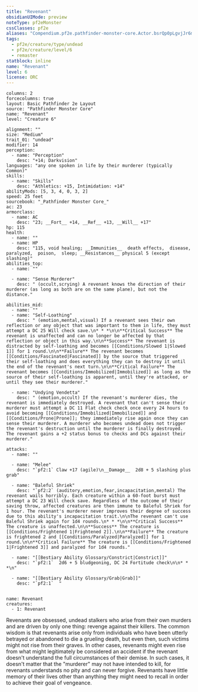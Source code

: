```yaml
---
title: "Revenant"
obsidianUIMode: preview
noteType: pf2eMonster
cssClasses: pf2e
aliases: "Compendium.pf2e.pathfinder-monster-core.Actor.bsrQp0pLgvjJr6mC" 
tags:
  - pf2e/creature/type/undead
  - pf2e/creature/level/6
  - remaster
statblock: inline
name: "Revenant"
level: 6
license: ORC
---
```


```statblock
columns: 2
forcecolumns: true
layout: Basic Pathfinder 2e Layout
source: "Pathfinder Monster Core"
name: "Revenant"
level: "Creature 6"

alignment: ""
size: "Medium"
trait_01: "undead"
modifier: 14
perception:
  - name: "Perception"
    desc: "+14; Darkvision"
languages: "any one spoken in life by their murderer (typically Common)"
skills:
  - name: "Skills"
    desc: "Athletics: +15, Intimidation: +14"
abilityMods: [5, 3, 4, 0, 3, 2]
speed: 25 feet
sourcebook: "_Pathfinder Monster Core_"
ac: 23
armorclass:
  - name: AC
    desc: "23; __Fort__ +14, __Ref__ +13, __Will__ +17"
hp: 115
health:
  - name: ""
  - name: HP
    desc: "115, void healing; __Immunities__  death effects,  disease,  paralyzed,  poison,  sleep; __Resistances__ physical 5 (except slashing)"
abilities_top:
  - name: ""

  - name: "Sense Murderer"
    desc: " (occult,scrying) A revenant knows the direction of their murderer (as long as both are on the same plane), but not the distance."

abilities_mid:
  - name: ""
  - name: "Self-Loathing"
    desc: " (emotion,mental,visual) If a revenant sees their own reflection or any object that was important to them in life, they must attempt a DC 25 Will check save.\n* * *\n\n**Critical Success** The revenant is unaffected and can no longer be affected by that reflection or object in this way.\n\n**Success** The revenant is distracted by self-loathing and becomes [[Conditions/Slowed 1|Slowed 1]] for 1 round.\n\n**Failure** The revenant becomes [[Conditions/Fascinated|Fascinated]] by the source that triggered their self-loathing and does everything they can to destroy it until the end of the revenant's next turn.\n\n**Critical Failure** The revenant becomes [[Conditions/Immobilized|Immobilized]] as long as the source of their self-loathing is apparent, until they're attacked, or until they see their murderer."

  - name: "Undying Vendetta"
    desc: " (emotion,occult) If the revenant's murderer dies, the revenant is immediately destroyed. A revenant that can't sense their murderer must attempt a DC 11 Flat check check once every 24 hours to avoid becoming [[Conditions/Immobilized|Immobilized]] and [[Conditions/Prone|Prone]]; they immediately rise again once they can sense their murderer. A murderer who becomes undead does not trigger the revenant's destruction until the murderer is finally destroyed. The revenant gains a +2 status bonus to checks and DCs against their murderer."

attacks:
  - name: ""

  - name: "Melee"
    desc: "`pf2:1` Claw +17 (agile)\n__Damage__  2d8 + 5 slashing plus grab"

  - name: "Baleful Shriek"
    desc: "`pf2:2` (auditory,emotion,fear,incapacitation,mental) The revenant wails horribly. Each creature within a 60-foot burst must attempt a DC 23 Will check save. Regardless of the outcome of their saving throw, affected creatures are then immune to Baleful Shriek for 1 hour. The revenant's murderer never improves their degree of success due to this ability's incapacitation trait.\n\nThe revenant can't use Baleful Shriek again for 1d4 rounds.\n* * *\n\n**Critical Success** The creature is unaffected.\n\n**Success** The creature is [[Conditions/Frightened 1|Frightened 2]].\n\n**Failure** The creature is frightened 2 and [[Conditions/Paralyzed|Paralyzed]] for 1 round.\n\n**Critical Failure** The creature is [[Conditions/Frightened 1|Frightened 3]] and paralyzed for 1d4 rounds."

  - name: "[[Bestiary Ability Glossary/Constrict|Constrict]]"
    desc: "`pf2:1`  2d6 + 5 bludgeoning, DC 24 Fortitude check\n\n* * *\n"

  - name: "[[Bestiary Ability Glossary/Grab|Grab]]"
    desc: "`pf2:1`  "
 
```

```encounter-table
name: Revenant
creatures:
  - 1: Revenant
```



Revenants are obsessed, undead stalkers who arise from their own murders and are driven by only one thing: revenge against their killers. The common wisdom is that revenants arise only from individuals who have been utterly betrayed or abandoned to die a grueling death, but even then, such victims might not rise from their graves. In other cases, revenants might even rise from what might legitimately be considered an accident if the revenant doesn't understand the full circumstances of their demise. In such cases, it doesn't matter that the "murderer" may not have intended to kill, for revenants understands no pity and can never forgive. Revenants have little memory of their lives other than anything they might need to recall in order to achieve their goal of vengeance.
